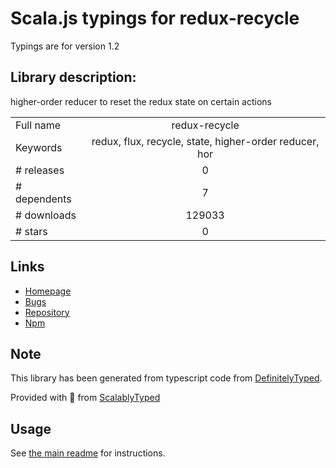 
# Scala.js typings for redux-recycle

Typings are for version 1.2

## Library description:
higher-order reducer to reset the redux state on certain actions

|                    |                 |
| ------------------ | :-------------: |
| Full name          | redux-recycle |
| Keywords           | redux, flux, recycle, state, higher-order reducer, hor |
| # releases         | 0 |
| # dependents       | 7 |
| # downloads        | 129033 |
| # stars            | 0 |

## Links
- [Homepage](https://github.com/omnidan/redux-recycle)
- [Bugs](https://github.com/omnidan/redux-recycle/issues)
- [Repository](https://github.com/omnidan/redux-recycle)
- [Npm](https://www.npmjs.com/package/redux-recycle)
    


## Note
This library has been generated from typescript code from [DefinitelyTyped](https://definitelytyped.org).

Provided with :purple_heart: from [ScalablyTyped](https://github.com/oyvindberg/ScalablyTyped)

## Usage
See [the main readme](../../readme.md) for instructions.


